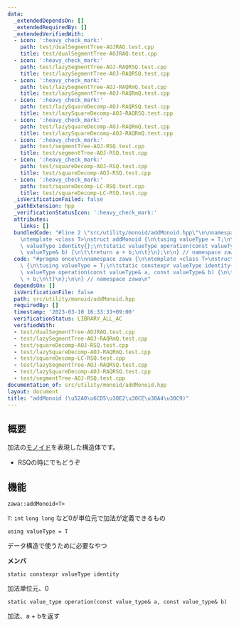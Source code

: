 ```yaml
---
data:
  _extendedDependsOn: []
  _extendedRequiredBy: []
  _extendedVerifiedWith:
  - icon: ':heavy_check_mark:'
    path: test/dualSegmentTree-AOJRAQ.test.cpp
    title: test/dualSegmentTree-AOJRAQ.test.cpp
  - icon: ':heavy_check_mark:'
    path: test/lazySegmentTree-AOJ-RAQRSQ.test.cpp
    title: test/lazySegmentTree-AOJ-RAQRSQ.test.cpp
  - icon: ':heavy_check_mark:'
    path: test/lazySegmentTree-AOJ-RAQRmQ.test.cpp
    title: test/lazySegmentTree-AOJ-RAQRmQ.test.cpp
  - icon: ':heavy_check_mark:'
    path: test/lazySquareDecomp-AOJ-RAQRSQ.test.cpp
    title: test/lazySquareDecomp-AOJ-RAQRSQ.test.cpp
  - icon: ':heavy_check_mark:'
    path: test/lazySquareDecomp-AOJ-RAQRmQ.test.cpp
    title: test/lazySquareDecomp-AOJ-RAQRmQ.test.cpp
  - icon: ':heavy_check_mark:'
    path: test/segmentTree-AOJ-RSQ.test.cpp
    title: test/segmentTree-AOJ-RSQ.test.cpp
  - icon: ':heavy_check_mark:'
    path: test/squareDecomp-AOJ-RSQ.test.cpp
    title: test/squareDecomp-AOJ-RSQ.test.cpp
  - icon: ':heavy_check_mark:'
    path: test/squareDecomp-LC-RSQ.test.cpp
    title: test/squareDecomp-LC-RSQ.test.cpp
  _isVerificationFailed: false
  _pathExtension: hpp
  _verificationStatusIcon: ':heavy_check_mark:'
  attributes:
    links: []
  bundledCode: "#line 2 \"src/utility/monoid/addMonoid.hpp\"\n\nnamespace zawa {\n\
    \ntemplate <class T>\nstruct addMonoid {\n\tusing valueType = T;\n\tstatic constexpr\
    \ valueType identity{};\n\tstatic valueType operation(const valueType& a, const\
    \ valueType& b) {\n\t\treturn a + b;\n\t}\n};\n\n} // namespace zawa\n"
  code: "#pragma once\n\nnamespace zawa {\n\ntemplate <class T>\nstruct addMonoid\
    \ {\n\tusing valueType = T;\n\tstatic constexpr valueType identity{};\n\tstatic\
    \ valueType operation(const valueType& a, const valueType& b) {\n\t\treturn a\
    \ + b;\n\t}\n};\n\n} // namespace zawa\n"
  dependsOn: []
  isVerificationFile: false
  path: src/utility/monoid/addMonoid.hpp
  requiredBy: []
  timestamp: '2023-03-10 16:33:31+09:00'
  verificationStatus: LIBRARY_ALL_AC
  verifiedWith:
  - test/dualSegmentTree-AOJRAQ.test.cpp
  - test/lazySegmentTree-AOJ-RAQRmQ.test.cpp
  - test/squareDecomp-AOJ-RSQ.test.cpp
  - test/lazySquareDecomp-AOJ-RAQRmQ.test.cpp
  - test/squareDecomp-LC-RSQ.test.cpp
  - test/lazySegmentTree-AOJ-RAQRSQ.test.cpp
  - test/lazySquareDecomp-AOJ-RAQRSQ.test.cpp
  - test/segmentTree-AOJ-RSQ.test.cpp
documentation_of: src/utility/monoid/addMonoid.hpp
layout: document
title: "addMonoid (\u52A0\u6CD5\u30E2\u30CE\u30A4\u30C9)"
---
```


## 概要

加法の[モノイド](https://ja.wikipedia.org/wiki/%E3%83%A2%E3%83%8E%E3%82%A4%E3%83%89)を表現した構造体です。
- RSQの時にでもどうぞ

## 機能

```
zawa::addMonoid<T>
```
`T`: `int` `long long` など0が単位元で加法が定義できるもの

```
using valueType = T
```
 データ構造で使うために必要なやつ

**メンバ**

```
static constexpr valueType identity
```
加法単位元、0

```
static value_type operation(const value_type& a, const value_type& b)
```

加法、a + bを返す
